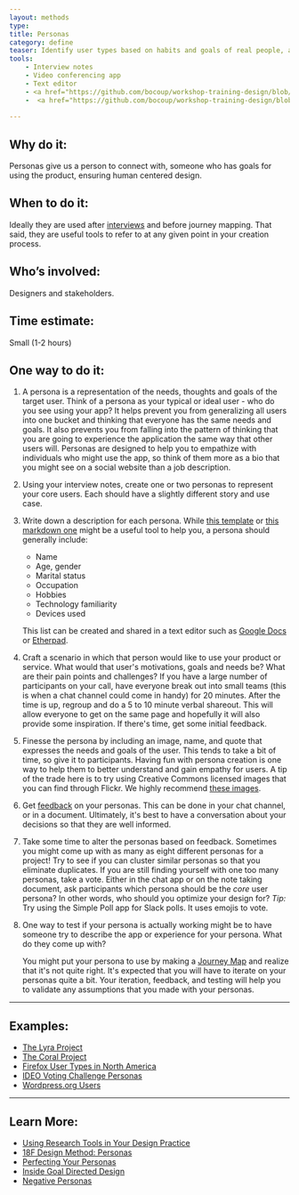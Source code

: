 ```yaml
---
layout: methods
type:
title: Personas
category: define
teaser: Identify user types based on habits and goals of real people, acquired through interviews and conversations.
tools:
    - Interview notes
    - Video conferencing app
    - Text editor
    - <a href="https://github.com/bocoup/workshop-training-design/blob/master/handouts/persona-template.md">Markdown template</a>
    -  <a href="https://github.com/bocoup/workshop-training-design/blob/master/handouts/persona-worksheet.png"> Persona graphic template</a>
  
---
```


## Why do it:

Personas give us a person to connect with, someone who has goals for using the product, ensuring human centered design.

## When to do it:

 Ideally they are used after [interviews](/methods/interviews/) and before journey mapping. That said, they are useful tools to refer to at any given point in your creation process.

## Who’s involved:

Designers and stakeholders.

## Time estimate:
Small (1-2 hours)

## One way to do it:


1. A persona is a representation of the needs, thoughts and goals of the target user.  Think of a persona as your typical or ideal user - who do you see using your app? It helps prevent you from generalizing all users into one bucket and thinking that everyone has the same needs and goals. It also prevents you from falling into the pattern of thinking that you are going to experience the application the same way that other users will.  Personas are designed to help you to empathize with individuals who might use the app, so think of them more as a bio that you might see on a social website than a job description.

2. Using your interview notes, create one or two personas to represent your core users. Each should have a slightly different story and use case.

3. Write down a description for each persona. While [this template](https://github.com/bocoup/workshop-training-design/blob/master/handouts/persona-worksheet.png) or [this markdown one](https://github.com/bocoup/workshop-training-design/blob/master/handouts/persona-template.md) might be a useful tool to help you, a persona should generally include:

    - Name
    - Age, gender
    - Marital status
    - Occupation
    - Hobbies
    - Technology familiarity
    - Devices used  

    This list can be created and shared in a text editor such as [Google Docs](https://docs.google.com/) or [Etherpad](http://etherpad.org/).

4. Craft a scenario in which that person would like to use your product or service. What would that user's motivations, goals and needs be? What are their pain points and challenges? If you have a large number of participants on your call, have everyone break out into small teams (this is when a chat channel could come in handy) for 20 minutes. After the time is up, regroup and do a 5 to 10 minute verbal shareout. This will allow everyone to get on the same page  and hopefully it will also provide some inspiration. If there's time, get some initial feedback.

5. Finesse the persona by including an image, name, and quote that expresses the needs and goals of the user. This tends to take a bit of time, so give it to participants. Having fun with persona creation is one way to help them to better understand and gain empathy for users.  A tip of the trade here is to try using Creative Commons licensed images that you can find through Flickr. We highly recommend [these images](https://www.flickr.com/photos/wocintechchat/).

6. Get [feedback](/methods/feedback-session/) on your personas. This can be done in your chat channel, or in a document.  Ultimately, it's best to have a conversation about your decisions so that they are well informed.

7. Take some time to alter the personas based on feedback. Sometimes you might come up with as many as eight different personas for a project! Try to see if you can cluster similar personas so that you eliminate duplicates. If you are still finding yourself with one too many personas, take a vote. Either in the chat app or on the note taking document, ask participants which persona should be the *core* user persona? In other words, who should you optimize your design for? *Tip:* Try using the Simple Poll app for Slack polls. It uses emojis to vote.  

8. One way to test if your persona is actually working might be to have someone try to describe the app or experience for your persona. What do they come up with?  

    You might put your persona to use by making a [Journey Map](https://github.com/bocoup/opendesignkit/issues/46) and realize that it's not quite right. It's expected that you will have to iterate  on your personas quite a bit. Your iteration, feedback, and testing will help you to validate any assumptions that you made with your personas.



---

## Examples:
* [The Lyra Project](https://github.com/vega/lyra/search?q=persona&type=Issues&utf8=%E2%9C%93)
* [The Coral Project](https://coralproject.net/meet-our-users/)
* [Firefox User Types in North America](https://blog.mozilla.org/ux/2013/08/firefox-user-types-in-north-america/)
* [IDEO Voting Challenge Personas](https://challenges.openideo.com/blog/personas-for-concepts)
* [Wordpress.org Users](https://make.wordpress.org/docs/2014/04/21/admin-help-user-personas/)

---

## Learn More:
* [Using Research Tools in Your Design Practice](https://bocoup.com/weblog/using-research-tools-in-your-design-practice-negotiating-to-actually-use-them)
* [18F Design Method: Personas](https://methods.18f.gov/personas/)
* [Perfecting Your Personas](https://articles.uie.com/perfecting_personas/)
* [Inside Goal Directed Design](http://www.cooper.com/journal/2014/04/inside-goal-directed-design-a-two-part-conversation-with-alan-cooper)
* [Negative Personas](https://www.youandco.com.au/blog/why-do-i-need-negative-personas)
